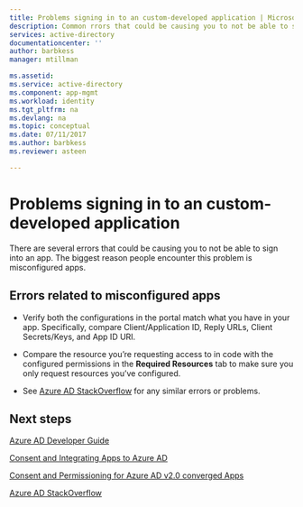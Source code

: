 ```yaml
---
title: Problems signing in to an custom-developed application | Microsoft Docs
description: Common rrors that could be causing you to not be able to sign into an application you have developed with Azure AD
services: active-directory
documentationcenter: ''
author: barbkess
manager: mtillman

ms.assetid: 
ms.service: active-directory
ms.component: app-mgmt
ms.workload: identity
ms.tgt_pltfrm: na
ms.devlang: na
ms.topic: conceptual
ms.date: 07/11/2017
ms.author: barbkess
ms.reviewer: asteen

---
```


# Problems signing in to an custom-developed application

There are several errors that could be causing you to not be able to sign into an app. The biggest reason people encounter this problem is misconfigured apps.

## Errors related to  misconfigured apps

* Verify both the configurations in the portal match what you have in your app. Specifically, compare Client/Application ID, Reply URLs, Client Secrets/Keys, and App ID URI.

* Compare the resource you’re requesting access to in code with the configured permissions in the **Required Resources** tab to make sure you only request resources you’ve configured.

* See [Azure AD StackOverflow](http://stackoverflow.com/questions/tagged/azure-active-directory) for any similar errors or problems.

## Next steps

[Azure AD Developer Guide](https://docs.microsoft.com/azure/active-directory/develop/active-directory-developers-guide)<br>

[Consent and Integrating Apps to Azure AD](https://docs.microsoft.com/azure/active-directory/develop/active-directory-integrating-applications>)<br>

[Consent and Permissioning for Azure AD v2.0 converged Apps](https://docs.microsoft.com/azure/active-directory/develop/active-directory-v2-scopes)<br>

[Azure AD StackOverflow](http://stackoverflow.com/questions/tagged/azure-active-directory>)
